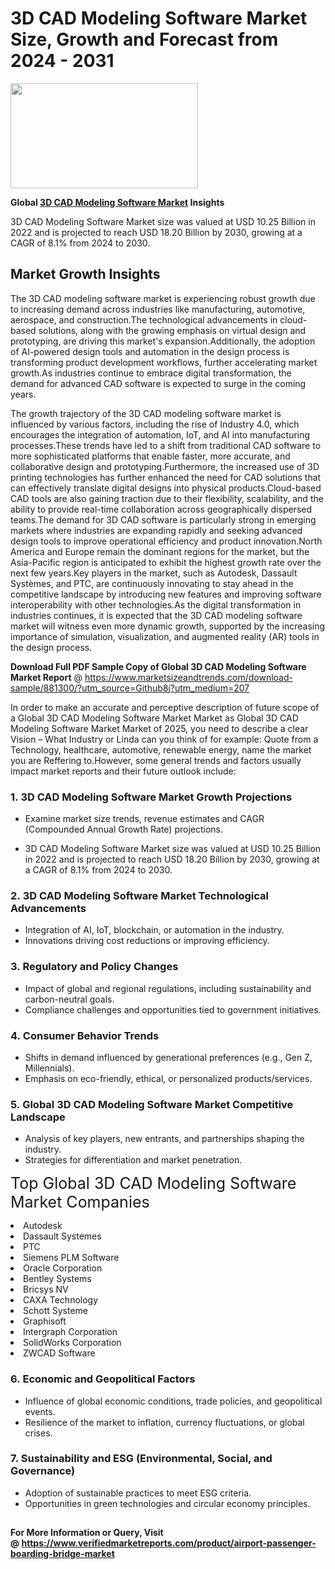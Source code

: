 <H1>3D CAD Modeling Software Market Size, Growth and Forecast from 2024 - 2031</H1><img class="aligncenter size-medium wp-image-584254" src="https://thirdeyenews.in/wp-content/uploads/2024/09/Global-Market-Research-300x168.jpeg" alt="" width="300" height="168" /><p><strong>Global&nbsp;<a href="https://www.marketsizeandtrends.com/download-sample/881300/?utm_source=Github8j?utm_medium=207">3D CAD Modeling Software Market</a> Insights</strong></p><p>3D CAD Modeling Software Market size was valued at USD 10.25 Billion in 2022 and is projected to reach USD 18.20 Billion by 2030, growing at a CAGR of 8.1% from 2024 to 2030.</p><p><h2>Market Growth Insights</h2> <p>The 3D CAD modeling software market is experiencing robust growth due to increasing demand across industries like manufacturing, automotive, aerospace, and construction.The technological advancements in cloud-based solutions, along with the growing emphasis on virtual design and prototyping, are driving this market's expansion.Additionally, the adoption of AI-powered design tools and automation in the design process is transforming product development workflows, further accelerating market growth.As industries continue to embrace digital transformation, the demand for advanced CAD software is expected to surge in the coming years.</p> <p>The growth trajectory of the 3D CAD modeling software market is influenced by various factors, including the rise of Industry 4.0, which encourages the integration of automation, IoT, and AI into manufacturing processes.These trends have led to a shift from traditional CAD software to more sophisticated platforms that enable faster, more accurate, and collaborative design and prototyping.Furthermore, the increased use of 3D printing technologies has further enhanced the need for CAD solutions that can effectively translate digital designs into physical products.Cloud-based CAD tools are also gaining traction due to their flexibility, scalability, and the ability to provide real-time collaboration across geographically dispersed teams.The demand for 3D CAD software is particularly strong in emerging markets where industries are expanding rapidly and seeking advanced design tools to improve operational efficiency and product innovation.North America and Europe remain the dominant regions for the market, but the Asia-Pacific region is anticipated to exhibit the highest growth rate over the next few years.Key players in the market, such as Autodesk, Dassault Systèmes, and PTC, are continuously innovating to stay ahead in the competitive landscape by introducing new features and improving software interoperability with other technologies.As the digital transformation in industries continues, it is expected that the 3D CAD modeling software market will witness even more dynamic growth, supported by the increasing importance of simulation, visualization, and augmented reality (AR) tools in the design process.</p> <p><span class=""><strong>Download Full PDF Sample Copy of Global 3D CAD Modeling Software Market Report</strong> @ <a href="https://www.marketsizeandtrends.com/download-sample/881300/?utm_source=Github8j?utm_medium=207" target="_blank">https://www.marketsizeandtrends.com/download-sample/881300/?utm_source=Github8j?utm_medium=207</a></span></p><p>In order to make an accurate and perceptive description of future scope of a Global&nbsp;3D CAD Modeling Software Market Market as Global&nbsp;3D CAD Modeling Software Market Market of 2025, you need to describe a clear Vision &ndash; What Industry or Linda can you think of for example: Quote from a Technology, healthcare, automotive, renewable energy, name the market you are Reffering to.However, some general trends and factors usually impact market reports and their future outlook include:</p><h3>1.&nbsp;<strong>3D CAD Modeling Software Market Growth Projections</strong></h3><ul><li>Examine market size trends, revenue estimates and CAGR (Compounded Annual Growth Rate) projections.</li><li><p>3D CAD Modeling Software Market size was valued at USD 10.25 Billion in 2022 and is projected to reach USD 18.20 Billion by 2030, growing at a CAGR of 8.1% from 2024 to 2030.</p></li></ul><h3>2.&nbsp;<strong>3D CAD Modeling Software Market Technological Advancements</strong></h3><ul><li>Integration of AI, IoT, blockchain, or automation in the industry.</li><li>Innovations driving cost reductions or improving efficiency.</li></ul><h3>3.&nbsp;<strong>Regulatory and Policy Changes</strong></h3><ul><li>Impact of global and regional regulations, including sustainability and carbon-neutral goals.</li><li>Compliance challenges and opportunities tied to government initiatives.</li></ul><h3>4.&nbsp;<strong>Consumer Behavior Trends</strong></h3><ul><li>Shifts in demand influenced by generational preferences (e.g., Gen Z, Millennials).</li><li>Emphasis on eco-friendly, ethical, or personalized products/services.</li></ul><h3>5.&nbsp;<strong>Global 3D CAD Modeling Software Market Competitive Landscape</strong></h3><ul><li>Analysis of key players, new entrants, and partnerships shaping the industry.</li><li>Strategies for differentiation and market penetration.</li></ul><p data-pm-slice="1 1 []"><span style="color: inherit; font-family: inherit; font-size: 25px;">Top Global 3D CAD Modeling Software Market Companies</span></p><div class="" data-test-id=""><p><li>Autodesk</li><li> Dassault Systemes</li><li> PTC</li><li> Siemens PLM Software</li><li> Oracle Corporation</li><li> Bentley Systems</li><li> Bricsys NV</li><li> CAXA Technology</li><li> Schott Systeme</li><li> Graphisoft</li><li> Intergraph Corporation</li><li> SolidWorks Corporation</li><li> ZWCAD Software</li></p></div><h3>6.&nbsp;<strong>Economic and Geopolitical Factors</strong></h3><ul><li>Influence of global economic conditions, trade policies, and geopolitical events.</li><li>Resilience of the market to inflation, currency fluctuations, or global crises.</li></ul><h3>7.&nbsp;<strong>Sustainability and ESG (Environmental, Social, and Governance)</strong></h3><ul><li>Adoption of sustainable practices to meet ESG criteria.</li><li>Opportunities in green technologies and circular economy principles.</li></ul><h2><strong style="font-size: 14px;">For More Information or Query, Visit @&nbsp;</strong><a style="background-color: #ffffff; font-size: 14px;" href="https://www.marketsizeandtrends.com/report/3d-cad-modeling-software-market/" target="_blank">https://www.verifiedmarketreports.com/product/airport-passenger-boarding-bridge-market</a></h2>